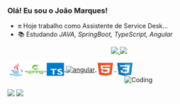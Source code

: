 ### Olá! Eu sou o João Marques!

- 🔛 Hoje trabalho como Assistente de Service Desk...
- 📚 Estudando <i>JAVA, SpringBoot, TypeScript, Angular</i>

<div align="center">
  <a href="https://github.com/jjoao-marques">
  <img height="180em" src="https://github-readme-stats.vercel.app/api?username=jjoao-marques&show_icons=true&theme=dracula&include_all_commits=true&count_private=true"/>
  <img height="180em" src="https://github-readme-stats.vercel.app/api/top-langs/?username=jjoao-marques&layout=compact&langs_count=7&theme=dracula"/>
</div>
<div style="display: inline_block"><br>
  <img align="center" alt="java" height="30" width="40" src="https://raw.githubusercontent.com/devicons/devicon/master/icons/java/java-original.svg">
  <img align="center" alt="spring" height="30" width="40" src="https://raw.githubusercontent.com/devicons/devicon/master/icons/spring/spring-original-wordmark.svg">
  <img align="center" alt="Ts" height="30" width="40" src="https://raw.githubusercontent.com/devicons/devicon/master/icons/typescript/typescript-plain.svg">
  <img align="center" alt="angular" height="30" width="40" src="https://cdn.jsdelivr.net/gh/devicons/devicon/icons/angularjs/angularjs-original.svg">
  <img align="center" alt="HTML" height="30" width="40" src="https://raw.githubusercontent.com/devicons/devicon/master/icons/html5/html5-original.svg">
  <img align="center" alt="CSS" height="30" width="40" src="https://raw.githubusercontent.com/devicons/devicon/master/icons/css3/css3-original.svg">
  <img align="right" alt="Coding"  height="230" width="240" src="https://media.giphy.com/media/17b875GGvV9m9sLmNc/giphy.gif">  
</div>
  
  ##
 
<div> 
  <a href = "mailto:joaomarques.jm991@gmail.com"><img src="https://img.shields.io/badge/-Gmail-%23333?style=for-the-badge&logo=gmail&logoColor=white" target="_blank"></a>
  <a href="https://www.linkedin.com/in/jjoaomarques/" target="_blank"><img src="https://img.shields.io/badge/-LinkedIn-%230077B5?style=for-the-badge&logo=linkedin&logoColor=white" target="_blank"></a> 
 
<!--   ![Snake animation](https://github.com/jjoao-marques/jjoao-marques/blob/output/github-contribution-grid-snake.svg) -->
 
</div>
